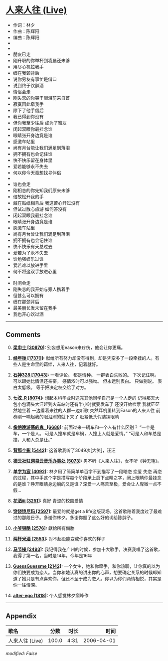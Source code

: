 # [人来人往 (Live)](https://music.163.com/song?id=65923)

* 作词：林夕
* 作曲：陈辉阳
* 编曲：陈辉阳
*
*
* 朋友已走
* 刚升职的你举杯到凌晨还未够
* 用尽心机拉我手
* 缠在我颈背后
* 说你男友有事忙是借口
* 说到终于饮醉酒
* 情侣会走
* 刚失恋的你哭干眼泪前来自首
* 寂寞因此牵我手
* 除下了他手信后
* 我已得到你没有
* 但你我至少往后 成为了蜜友
* 闭起双眼你最挂念谁
* 眼睛张开身边竟是谁
* 感激车站里
* 尚有月台能让我们满足到落泪
* 拥不拥有也会记住谁
* 快不快乐留在身体里
* 爱若能够永不失去
* 何以你今天竟想找寻伴侣
* 
* 谁也会走
* 刚相恋的你先知我们原来未够
* 借故松开我的手
* 藏在贴纸相背后 我这苦心开过没有
* 但试过散心旅游 如何答没有
* 闭起双眼我最挂念谁
* 眼睛张开身边竟是谁
* 感激车站里
* 尚有月台曾让我们满足到落泪
* 拥不拥有也会记住谁
* 快不快乐有天总过去
* 爱若为了永不失去
* 谁勉强娱乐过谁
* 爱若难以放进手里
* 何不将这双手放进心里
* 
* 时间会走
* 刚失恋的我开始与旁人携着手
* 但甚么可以拥有
* 缠在那颈背后
* 最美丽长发未留在我手
* 我也开心饮过酒


---

## Comments
0. **[梁申士 \[30870\]](https://music.163.com/#/user/home?id=16510570):** 别妄想用eason来疗伤，他会让你更痛。

1. **[经年後 \[17370\]](https://music.163.com/#/user/home?id=47740713):** 献给所有努力却没有得到，却是凭空多了一段牵挂的人。有些人是生命里的羁绊，人来人往，记着就好。

2. **[石神328 \[17043\]](https://music.163.com/#/user/home?id=64825354):** 一看评论。 都是情种。   一群表白失败的。   下次记住啊。 可以跟她比情侣还亲密。  感情浓时可以强吻。  但永远别表白。   只做别说。  表白太低级。  等于把决定权交给了对方。   

3. **[七弦_R \[8074\]](https://music.163.com/#/user/home?id=31350351):** 想起本科毕业时送完其他同学自己是一个人走的 记得那天大包小包满头大汗赶到火车站时还有半小时就要发车了 还没开始检票 我就茫茫然地坐着 一边看着来往的人群一边听歌 突然耳机里转到Eason的人来人往 前奏刚一响起我的眼泪刷的就下来了 赶紧低头假装揉眼睛 

4. **[像傍晚游荡的鬼_ \[6688\]](https://music.163.com/#/user/home?id=333184467):** 前面过来一辆车和一个人有什么区别？ “一个是车，一个是人。 可是人撞车就是车祸，人撞上人就是爱情。” “可是人和车总是撞，人和人总是让。”

5. **[背那个影 \[5442\]](https://music.163.com/#/user/home?id=79307696):** 这首歌我听了3049次[大笑]，汪汪

6. **[德云社驻网易云音乐办事处 \[5073\]](https://music.163.com/#/user/home?id=3227883):** 男不听《人来人往》，女不听《钟无艳》。

7. **[单字为宸 \[4092\]](https://music.163.com/#/user/home?id=35926334):** 林夕用了简简单单百字不到描写了一段暗恋 恋爱 失恋 再恋的过程，其中手这个字是描写每个阶段承上启下点睛之字，闭上眼睛你最挂念的是谁？睁开眼睛身边躺的又是谁？深爱一人痛苦至极，爱会让人卑微一点不假…

8. **[花洒iii \[3251\]](https://music.163.com/#/user/home?id=410301547):** 真好 青涩的校园爱情

9. **[饶饶饶尼玛 \[2597\]](https://music.163.com/#/user/home?id=41662092):** 最爱的就是get a life这版现场。这首歌陪着我度过了最难过的那段日子。多谢你林夕。多谢你题了这么好的词给陈胖子。

10. **[小爷狠酷 \[2576\]](https://music.163.com/#/user/home?id=36647292):** 獻給所有備胎

11. **[两杯米酒 \[2553\]](https://music.163.com/#/user/home?id=82104768):** 对不起没能变成你喜欢的样子

12. **[马节操 \[2493\]](https://music.163.com/#/user/home?id=107822183):** 我记得我在广州的时候，参加十大歌手，决赛我唱了这首歌，我得了第一名，当时是14年，今年是16年

13. **[GuessGuessme \[2142\]](https://music.163.com/#/user/home?id=377066149):** 一个女生，她和你牵手，和你热聊，让你真的以为你们快要成为恋人。当你和她认真的讲出你的心声，想要确定关系的时候却知道了她只是有点喜欢你，但还不至于成为恋人。你以为你们两情相悦，其实是你一往情深。

14. **[alter-ego \[1818\]](https://music.163.com/#/user/home?id=8864995):** 个人感觉林夕巅峰作



---

## Appendix

|歌名|分数|时长|时间|
|:---|:---:|---:|---:|
|人来人往 (Live)|100.0|4:31|2006-04-01

*modified: False*
